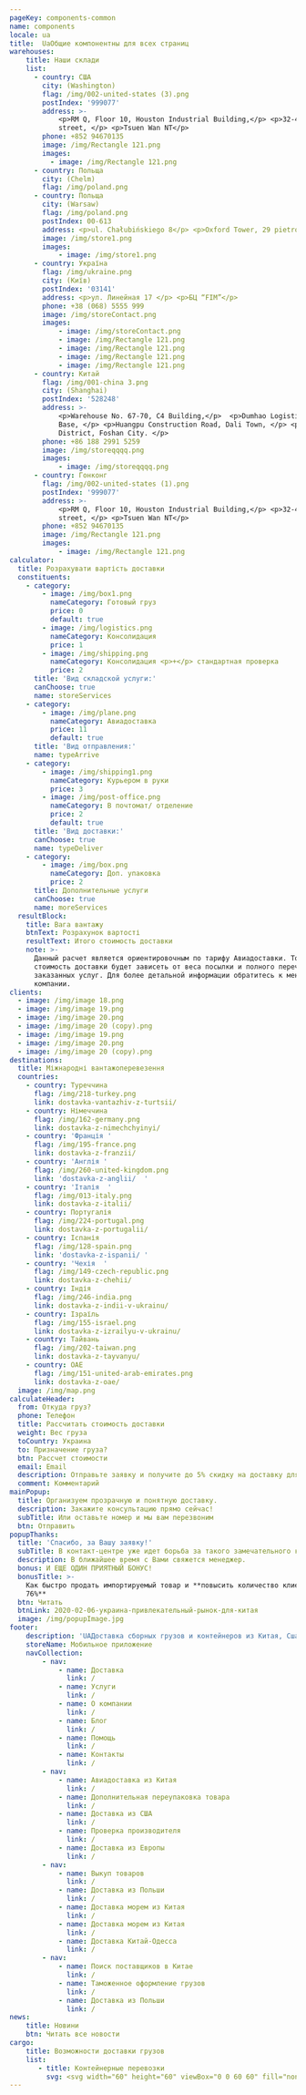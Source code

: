 ```yaml
---
pageKey: components-common
name: components
locale: ua
title:  UaОбщие компонентны для всех страниц
warehouses: 
    title: Наши склади
    list: 
      - country: США
        city: (Washington)
        flag: /img/002-united-states (3).png
        postIndex: '999077'
        address: >-
            <p>RM Q, Floor 10, Houston Industrial Building,</p> <p>32-40 Wang Lung
            street, </p> <p>Tsuen Wan NT</p>
        phone: +852 94670135
        image: /img/Rectangle 121.png
        images:
          - image: /img/Rectangle 121.png
      - country: Польща
        city: (Chelm)
        flag: /img/poland.png    
      - country: Польща
        city: (Warsaw)
        flag: /img/poland.png
        postIndex: 00-613
        address: <p>ul. Chałubińskiego 8</p> <p>Oxford Tower, 29 pietro</p>
        image: /img/store1.png
        images:
            - image: /img/store1.png
      - country: Україна
        flag: /img/ukraine.png
        city: (Київ)
        postIndex: '03141'
        address: <p>ул. Линейная 17 </p> <p>БЦ “FIM”</p>
        phone: +38 (068) 5555 999
        image: /img/storeContact.png
        images:
            - image: /img/storeContact.png
            - image: /img/Rectangle 121.png
            - image: /img/Rectangle 121.png
            - image: /img/Rectangle 121.png
            - image: /img/Rectangle 121.png
      - country: Китай
        flag: /img/001-china 3.png
        city: (Shanghai)
        postIndex: '528248'
        address: >-
            <p>Warehouse No. 67-70, C4 Building,</p>  <p>Dumhao Logistics Storage
            Base, </p> <p>Huangpu Construction Road, Dali Town, </p> <p>Nanhai
            District, Foshan City. </p>
        phone: +86 188 2991 5259
        image: /img/storeqqqq.png
        images:
            - image: /img/storeqqqq.png
      - country: Гонконг
        flag: /img/002-united-states (1).png
        postIndex: '999077'
        address: >-
            <p>RM Q, Floor 10, Houston Industrial Building,</p> <p>32-40 Wang Lung
            street, </p> <p>Tsuen Wan NT</p>
        phone: +852 94670135
        image: /img/Rectangle 121.png
        images:
            - image: /img/Rectangle 121.png  
calculator:
  title: Розрахувати вартість доставки
  constituents:
    - category:
        - image: /img/box1.png
          nameCategory: Готовый груз
          price: 0
          default: true
        - image: /img/logistics.png
          nameCategory: Консолидация
          price: 1
        - image: /img/shipping.png
          nameCategory: Консолидация <p>+</p> стандартная проверка
          price: 2
      title: 'Вид складской услуги:'
      canChoose: true
      name: storeServices
    - category:
        - image: /img/plane.png
          nameCategory: Авиадоставка
          price: 11
          default: true
      title: 'Вид отправления:'
      name: typeArrive
    - category:
        - image: /img/shipping1.png
          nameCategory: Курьером в руки
          price: 3
        - image: /img/post-office.png
          nameCategory: В почтомат/ отделение
          price: 2
          default: true
      title: 'Вид доставки:'
      canChoose: true
      name: typeDeliver
    - category:
        - image: /img/box.png
          nameCategory: Доп. упаковка
          price: 2
      title: Дополнительные услуги
      canChoose: true
      name: moreServices
  resultBlock:
    title: Вага вантажу
    btnText: Розрахунок вартості
    resultText: Итого стоимость доставки
    note: >-
      Данный расчет является ориентировочным по тарифу Авиадоставки. Точная
      стоимость доставки будет зависеть от веса посылки и полного перечня
      заказанных услуг. Для более детальной информации обратитесь к менеджеру
      компании.
clients:
  - image: /img/image 18.png
  - image: /img/image 19.png
  - image: /img/image 20.png
  - image: /img/image 20 (copy).png
  - image: /img/image 19.png
  - image: /img/image 20.png
  - image: /img/image 20 (copy).png
destinations:
  title: Міжнародні вантажоперевезення
  countries:
    - country: Туреччина
      flag: /img/218-turkey.png
      link: dostavka-vantazhiv-z-turtsii/
    - country: Німеччина
      flag: /img/162-germany.png
      link: dostavka-z-nimechchyinyi/
    - country: 'Франція '
      flag: /img/195-france.png
      link: dostavka-z-franzii/
    - country: 'Англія '
      flag: /img/260-united-kingdom.png
      link: 'dostavka-z-anglii/  '
    - country: 'Італія  '
      flag: /img/013-italy.png
      link: dostavka-z-italii/
    - country: Португалія
      flag: /img/224-portugal.png
      link: dostavka-z-portugalii/
    - country: Іспанія
      flag: /img/128-spain.png
      link: 'dostavka-z-ispanii/ '
    - country: 'Чехія  '
      flag: /img/149-czech-republic.png
      link: dostavka-z-chehii/
    - country: Індія
      flag: /img/246-india.png
      link: dostavka-z-indii-v-ukrainu/
    - country: Ізраїль
      flag: /img/155-israel.png
      link: dostavka-z-izrailyu-v-ukrainu/
    - country: Тайвань
      flag: /img/202-taiwan.png
      link: dostavka-z-tayvanyu/
    - country: ОАЕ
      flag: /img/151-united-arab-emirates.png
      link: dostavka-z-oae/
  image: /img/map.png
calculateHeader:
  from: Откуда груз?
  phone: Телефон
  title: Рассчитать стоимость доставки
  weight: Вес груза
  toCountry: Украина
  to: Призначение груза?
  btn: Рассчет стоимости
  email: Email
  description: Отправьте заявку и получите до 5% скидку на доставку для новых клиентов!
  comment: Комментарий
mainPopup:
  title: Организуем прозрачную и понятную доставку.
  description: Закажите консультацию прямо сейчас!
  subTitle: Или оставьте номер и мы вам перезвоним
  btn: Отправить
popupThanks:
  title: 'Спасибо, за Вашу заявку!'
  subTitle: В контакт-центре уже идет борьба за такого замечательного клиента как Вы!
  description: В ближайшее время с Вами свяжется менеджер.
  bonus: И ЕЩЕ ОДИН ПРИЯТНЫЙ БОНУС!
  bonusTitle: >-
    Как быстро продать импортируемый товар и **повысить количество клиентов на
    76%**
  btn: Читать
  btnLink: 2020-02-06-украина-привлекательный-рынок-для-китая
  image: /img/popupImage.jpg
footer:
    description: 'UAДоставка сборных грузов и контейнеров из Китая, Сша в Украину.'
    storeName: Мобильное приложение
    navCollection:
        - nav:
            - name: Доставка
              link: /
            - name: Услуги
              link: /      
            - name: О компании
              link: /   
            - name: Блог
              link: /   
            - name: Помощь
              link: /   
            - name: Контакты
              link: / 
        - nav:        
            - name: Авиадоставка из Китая
              link: /  
            - name: Дополнительная переупаковка товара
              link: /  
            - name: Доставка из США
              link: /  
            - name: Проверка производителя
              link: /  
            - name: Доставка из Европы
              link: /  
        - nav:
            - name: Выкуп товаров
              link: /  
            - name: Доставка из Польши
              link: /  
            - name: Доставка морем из Китая
              link: /  
            - name: Доставка морем из Китая
              link: /  
            - name: Доставка Китай-Одесса
              link: /  
        - nav:      
            - name: Поиск поставщиков в Китае
              link: /  
            - name: Таможенное оформление грузов
              link: /  
            - name: Доставка из Польши
              link: /                            
news:
    title: Новини
    btn: Читать все новости
cargo:
    title: Возможности доставки грузов
    list:
       - title: Контейнерные перевозки
         svg: <svg width="60" height="60" viewBox="0 0 60 60" fill="none" xmlns="http://www.w3.org/2000/svg"><path d="M15 38.438v5.624h-3.75v-5.624H4.687v18.75h16.875v-18.75H15zM31.875 38.438v5.624h-3.75v-5.624h-6.563v18.75h16.875v-18.75h-6.562zM48.75 38.438v5.624H45v-5.624h-6.563v18.75h16.876v-18.75H48.75zM23.438 19.688v5.625h-3.75v-5.625h-6.563v18.75H30v-18.75h-6.563zM40.313 19.688v5.625h-3.75v-5.625H30v18.75h16.875v-18.75h-6.563z" fill="var(--color-1)"/><path d="M31.875 2.813v3.75h-3.75v-3.75h-6.563v16.875H38.438V2.813h-6.562z" fill="var(--color-1)"/><path d="M9.375 53.438H7.5a.938.938 0 000 1.874h1.875a.938.938 0 000-1.874zM9.375 50.625H7.5a.938.938 0 000 1.875h1.875a.938.938 0 000-1.875zM26.25 53.438h-1.875a.938.938 0 000 1.874h1.875a.938.938 0 000-1.874zM26.25 50.625h-1.875a.938.938 0 000 1.875h1.875a.938.938 0 000-1.875zM43.125 53.438H41.25a.938.938 0 000 1.874h1.875a.938.938 0 000-1.874zM43.125 50.625H41.25a.938.938 0 000 1.875h1.875a.938.938 0 000-1.875z" fill="var(--color-2)"/><path d="M55.313 37.5h-7.5V19.687a.938.938 0 00-.938-.937h-7.5V2.812a.938.938 0 00-.938-.937H21.564a.937.937 0 00-.938.938V18.75h-7.5a.938.938 0 00-.938.938V37.5h-7.5a.938.938 0 00-.937.938v18.75a.937.937 0 00.938.937h50.624a.938.938 0 00.938-.938v-18.75a.938.938 0 00-.938-.937zm-9.376 1.875h1.876v3.75h-1.876v-3.75zm0-1.875h-15V20.625h4.688v4.688a.938.938 0 00.938.937h3.75a.938.938 0 00.937-.938v-4.687h4.688V37.5zm-16.874 1.875h1.875v3.75h-1.875v-3.75zm10.312-18.75v3.75H37.5v-3.75h1.875zM30.937 3.75v1.875h-1.875V3.75h1.875zm-8.437 0h4.688v2.813a.938.938 0 00.937.937h3.75a.937.937 0 00.938-.938V3.75H37.5v15h-15v-15zm0 16.875v3.75h-1.875v-3.75H22.5zm-8.438 0h4.688v4.688a.938.938 0 00.938.937h3.75a.938.938 0 00.937-.938v-4.687h4.688V37.5h-15V20.625zm0 18.75v3.75h-1.874v-3.75h1.874zm-8.437 0h4.688v4.688a.938.938 0 00.937.937H15a.938.938 0 00.938-.938v-4.687h4.687V56.25h-15V39.375zm16.875 0h4.688v4.688a.938.938 0 00.937.937h3.75a.938.938 0 00.938-.938v-4.687H37.5V56.25h-15V39.375zM54.375 56.25h-15V39.375h4.688v4.688A.938.938 0 0045 45h3.75a.938.938 0 00.938-.938v-4.687h4.687V56.25z" fill="var(--color-2)"/><path d="M15.938 36.563h1.874a.938.938 0 000-1.876h-1.875a.938.938 0 000 1.876zM15.938 33.75h1.874a.938.938 0 000-1.875h-1.875a.938.938 0 000 1.875zM34.688 34.688h-1.876a.938.938 0 000 1.874h1.876a.938.938 0 000-1.874zM34.688 31.875h-1.876a.938.938 0 000 1.875h1.876a.938.938 0 000-1.875zM24.375 15h1.875a.938.938 0 000-1.875h-1.875a.938.938 0 000 1.875zM24.375 17.813h1.875a.938.938 0 000-1.875h-1.875a.938.938 0 000 1.874z" fill="var(--color-2)"/></svg>    
---
```

